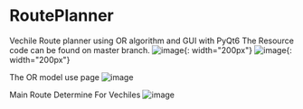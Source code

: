 # RoutePlanner
Vechile Route planner using OR algorithm and GUI with PyQt6
The Resource code can be found on master branch.
![image](https://github.com/BBBakir/RoutePlanner/assets/92781750/e9872c7d-59c7-43c6-9f1a-36e557014a4a){: width="200px"} ![image](https://github.com/BBBakir/RoutePlanner/assets/92781750/0f6457d1-fe91-4e7d-b63a-87982818257a){: width="200px"}

The OR model use page
![image](https://github.com/BBBakir/RoutePlanner/assets/92781750/794c0df7-768f-49bc-983b-a8fc2497488b)

Main Route Determine For Vechiles
![image](https://github.com/BBBakir/RoutePlanner/assets/92781750/d20a37bc-b614-49fb-b017-634871874d38)


